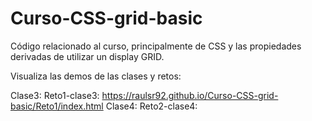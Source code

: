 # Curso-CSS-grid-basic
Código relacionado al curso, principalmente de CSS y las propiedades derivadas de utilizar un display GRID.

Visualiza las demos de las clases y retos:

Clase3:
Reto1-clase3: https://raulsr92.github.io/Curso-CSS-grid-basic/Reto1/index.html
Clase4:
Reto2-clase4:


